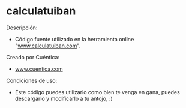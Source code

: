 calculatuiban
=============

Descripción:
* Código fuente utilizado en la herramienta online "www.calculatuiban.com".

Creado por Cuéntica:
* www.cuentica.com

Condiciones de uso:
* Este código puedes utilizarlo como bien te venga en gana, puedes descargarlo y modificarlo a tu antojo, :)
